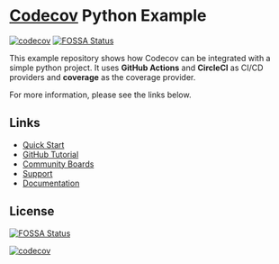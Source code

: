 # [Codecov](https://codecov.io) Python Example
[![codecov](https://codecov.io/github/codecov/example-python/branch/main/graph/badge.svg?token=tkq655ROg3)](https://app.codecov.io/github/codecov/example-python)
[![FOSSA Status](https://app.fossa.com/api/projects/git%2Bgithub.com%2Fcodecov%2Fexample-python.svg?type=shield)](https://app.fossa.com/projects/git%2Bgithub.com%2Fcodecov%2Fexample-python?ref=badge_shield)

This example repository shows how Codecov can be integrated with a simple python project. It uses **GitHub Actions** and **CircleCI** as CI/CD providers and **coverage** as the coverage provider.

For more information, please see the links below.

## Links
- [Quick Start](https://docs.codecov.com/docs/quick-start)
- [GitHub Tutorial](https://docs.codecov.com/docs/github-tutorial)
- [Community Boards](https://community.codecov.io)
- [Support](https://codecov.io/support)
- [Documentation](https://docs.codecov.io)


## License
[![FOSSA Status](https://app.fossa.com/api/projects/git%2Bgithub.com%2Fcodecov%2Fexample-python.svg?type=large)](https://app.fossa.com/projects/git%2Bgithub.com%2Fcodecov%2Fexample-python?ref=badge_large)

[![codecov](https://codecov.io/gh/rohan-at-sentry/example-python/graph/badge.svg?token=YKMNRBITJX)](https://codecov.io/gh/rohan-at-sentry/example-python)
